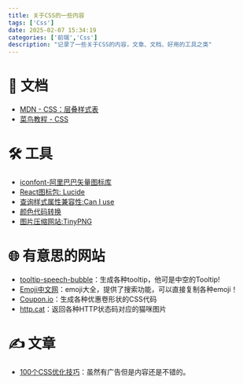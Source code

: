 ```yaml
---
title: 关于CSS的一些内容
tags: ['Css']
date: 2025-02-07 15:34:19
categories: ['前端','Css']
description: "记录了一些关于CSS的内容，文章、文档、好用的工具之类"
---
```


# 📄 文档

- [MDN - CSS：层叠样式表](https://developer.mozilla.org/zh-CN/docs/Web/CSS)
- [菜鸟教程 - CSS](https://www.runoob.com/css/css-tutorial.html)

# 🛠️ 工具

- [iconfont-阿里巴巴矢量图标库](https://www.iconfont.cn/)
- [React图标包: Lucide](https://lucide.dev/)
- [查询样式属性兼容性:Can I use](https://caniuse.com/)
- [颜色代码转换](https://www.toolhelper.cn/Color/RGBToHex)
- [图片压缩网站:TinyPNG](https://tinypng.com/)

# 🌐 有意思的网站

- [tooltip-speech-bubble](https://css-generators.com/tooltip-speech-bubble/)：生成各种tooltip，他可是中空的Tooltip!
- [Emoji中文网](https://www.emojiall.com/zh-hans?spm=5176.28103460.0.0.54d75d27DHM4Nz)：emoji大全，提供了搜索功能，可以直接复制各种emoji！
- [Coupon.io](https://coupon.codelabo.cn/)：生成各种优惠卷形状的CSS代码
- [http.cat](https://http.cat/)：返回各种HTTP状态码对应的猫咪图片

# ✍️ 文章

- [100个CSS优化技巧](https://mp.weixin.qq.com/s/Riqcnb3u1eQcLwhNui0iPA)：虽然有广告但是内容还是不错的。
